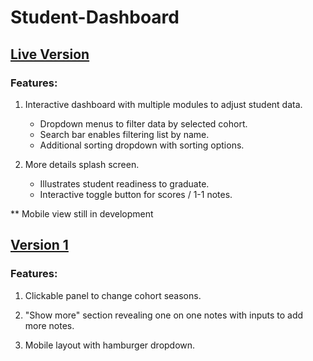 # Student-Dashboard

## [Live Version](https://joverton-studentdashboard.netlify.app/)

### Features:

1. Interactive dashboard with multiple modules to adjust student data.

    - Dropdown menus to filter data by selected cohort.
    - Search bar enables filtering list by name.
    - Additional sorting dropdown with sorting options.

2. More details splash screen.

    - Illustrates student readiness to graduate.
    - Interactive toggle button for scores / 1-1 notes.

** Mobile view still in development
           



## [Version 1](https://v1--joverton-studentdashboard.netlify.app/)

### Features:

 1. Clickable panel to change cohort seasons.

 2. "Show more" section revealing  one on one notes with inputs to add more notes.

 3. Mobile layout with hamburger dropdown.